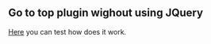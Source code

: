 Go to top plugin wighout using JQuery
------------------------------------

[Here](https://codepen.io/Seme4eg/pen/MOBaPY 'go to codepen') you can test how does it work.
